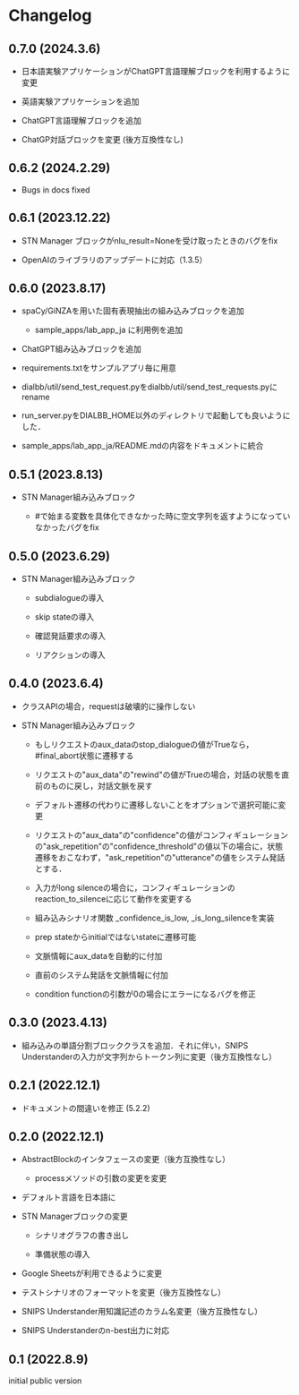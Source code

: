 # Changelog

## 0.7.0 (2024.3.6)

- 日本語実験アプリケーションがChatGPT言語理解ブロックを利用するように変更

- 英語実験アプリケーションを追加

- ChatGPT言語理解ブロックを追加

- ChatGP対話ブロックを変更 (後方互換性なし)

## 0.6.2 (2024.2.29)

- Bugs in docs fixed

## 0.6.1 (2023.12.22)

- STN Manager ブロックがnlu_result=Noneを受け取ったときのバグをfix

- OpenAIのライブラリのアップデートに対応（1.3.5）

## 0.6.0 (2023.8.17)

- spaCy/GiNZAを用いた固有表現抽出の組み込みブロックを追加
  
  - sample_apps/lab_app_ja に利用例を追加

- ChatGPT組み込みブロックを追加

- requirements.txtをサンプルアプリ毎に用意

- dialbb/util/send_test_request.pyをdialbb/util/send_test_requests.pyにrename

- run_server.pyをDIALBB_HOME以外のディレクトリで起動しても良いようにした．

- sample_apps/lab_app_ja/README.mdの内容をドキュメントに統合

## 0.5.1 (2023.8.13)

- STN Manager組み込みブロック

  - \#で始まる変数を具体化できなかった時に空文字列を返すようになっていなかったバグをfix
  
## 0.5.0 (2023.6.29)

- STN Manager組み込みブロック

  - subdialogueの導入
  
  - skip stateの導入
  
  - 確認発話要求の導入
  
  - リアクションの導入


## 0.4.0 (2023.6.4)

- クラスAPIの場合，requestは破壊的に操作しない

- STN Manager組み込みブロック

  - もしリクエストのaux_dataのstop_dialogueの値がTrueなら，#final_abort状態に遷移する

  - リクエストの"aux_data"の"rewind"の値がTrueの場合，対話の状態を直前のものに戻し，対話文脈を戻す

  - デフォルト遷移の代わりに遷移しないことをオプションで選択可能に変更

  - リクエストの"aux_data"の"confidence"の値がコンフィギュレーションの"ask_repetition"の"confidence_threshold"の値以下の場合に，状態遷移をおこなわず，"ask_repetition"の"utterance"の値をシステム発話とする．

  - 入力がlong silenceの場合に，コンフィギュレーションのreaction_to_silenceに応じて動作を変更する

  - 組み込みシナリオ関数 _confidence_is_low, _is_long_silenceを実装

  - prep stateからinitialではないstateに遷移可能

  - 文脈情報にaux_dataを自動的に付加

  - 直前のシステム発話を文脈情報に付加

  - condition functionの引数が0の場合にエラーになるバグを修正

  
## 0.3.0 (2023.4.13)

- 組み込みの単語分割ブロッククラスを追加．それに伴い，SNIPS Understanderの入力が文字列からトークン列に変更（後方互換性なし）

## 0.2.1 (2022.12.1)

- ドキュメントの間違いを修正 (5.2.2)

## 0.2.0 (2022.12.1)

- AbstractBlockのインタフェースの変更（後方互換性なし）

  - processメソッドの引数の変更を変更
  
- デフォルト言語を日本語に

- STN Managerブロックの変更

  - シナリオグラフの書き出し
  
  - 準備状態の導入
  
- Google Sheetsが利用できるように変更

- テストシナリオのフォーマットを変更（後方互換性なし）

- SNIPS Understander用知識記述のカラム名変更（後方互換性なし）

- SNIPS Understanderのn-best出力に対応

## 0.1 (2022.8.9)

initial public version

